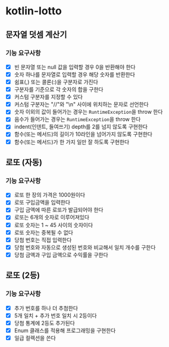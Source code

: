 # kotlin-lotto

## 문자열 덧셈 계산기

### 기능 요구사항
- [x] 빈 문자열 또는 null 값을 입력할 경우 0을 반환해야 한다
- [x] 숫자 하나를 문자열로 입력할 경우 해당 숫자를 반환한다
- [x] 쉼표(,) 또는 콜론(:)을 구분자로 가진다
- [x] 구분자를 기준으로 각 숫자의 합을 구한다
- [x] 커스텀 구분자를 지정할 수 있다
- [x] 커스텀 구분자는 "//"와 "\n" 사이에 위치하는 문자로 선언한다
- [x] 숫자 이외의 값이 들어가는 경우는 `RuntimeException`을 throw 한다
- [x] 음수가 들어가는 경우는 `RuntimeException`을 throw 한다
- [x] indent(인덴트, 들여쓰기) depth를 2를 넘지 않도록 구현한다
- [x] 함수(또는 메서드)의 길이가 10라인을 넘어가지 않도록 구현한다
- [x] 함수(또는 메서드)가 한 가지 일만 잘 하도록 구현한다

## 로또 (자동)

### 기능 요구사항
- [x] 로또 한 장의 가격은 1000원이다
- [x] 로또 구입금액을 입력한다
- [x] 구입 금액에 따른 로또가 발급되어야 한다
- [x] 로또는 6개의 숫자로 이루어져있다
- [x] 로또 숫자는 1 ~ 45 사이의 숫자이다
- [x] 로또 숫자는 중복될 수 없다
- [x] 당첨 번호는 직접 입력한다
- [x] 당첨 번호와 자동으로 생성된 번호와 비교해서 일치 개수를 구한다
- [x] 당첨 금액과 구입 금액으로 수익률을 구한다

## 로또 (2등)

### 기능 요구사항
- [x] 추가 번호를 하나 더 추첨한다
- [x] 5개 일치 + 추가 번호 일치 시 2등이다
- [x] 당첨 통계에 2등도 추가된다
- [x] Enum 클래스를 적용해 프로그래밍을 구현한다
- [x] 일급 컬렉션을 쓴다